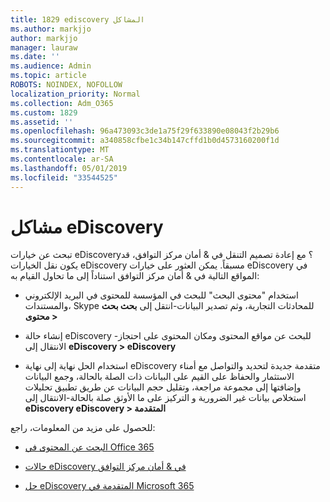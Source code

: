 ```yaml
---
title: 1829 ediscovery المشاكل
ms.author: markjjo
author: markjjo
manager: lauraw
ms.date: ''
ms.audience: Admin
ms.topic: article
ROBOTS: NOINDEX, NOFOLLOW
localization_priority: Normal
ms.collection: Adm_O365
ms.custom: 1829
ms.assetid: ''
ms.openlocfilehash: 96a473093c3de1a75f29f633890e08043f2b29b6
ms.sourcegitcommit: a340858cfbe1c34b147cffd1b0d4573160200f1d
ms.translationtype: MT
ms.contentlocale: ar-SA
ms.lasthandoff: 05/01/2019
ms.locfileid: "33544525"
---
```

# <a name="ediscovery-issues"></a>مشاكل eDiscovery

تبحث عن خيارات eDiscovery؟ مع إعادة تصميم التنقل في & أمان مركز التوافق، قد يكون نقل الخيارات eDiscovery مسبقاً.  يمكن العثور على خيارات eDiscovery في المواقع التالية في & أمان مركز التوافق استناداً إلى ما تحاول القيام به:

- استخدام "محتوى البحث" للبحث في المؤسسة للمحتوى في البريد الإلكتروني والمستندات، Skype للمحادثات التجارية، وثم تصدير البيانات-انتقل إلى **بحث بحث محتوى >**

- إنشاء حالة eDiscovery للبحث عن مواقع المحتوى ومكان المحتوى على احتجاز-الانتقال إلى **eDiscovery > eDiscovery**

- استخدام الحل نهاية إلى نهاية eDiscovery متقدمة جديدة لتحديد والتواصل مع أمناء الاستثمار والحفاظ على القيم على البيانات ذات الصلة بالحالة، وجمع البيانات وإضافتها إلى مجموعة مراجعة، وتقليل حجم البيانات عن طريق تطبيق تحليلات استخلاص بيانات غير الضرورية و التركيز على ما الأوثق صلة بالحالة-الانتقال إلى **eDiscovery eDiscovery > المتقدمة**

للحصول على مزيد من المعلومات، راجع:

- [البحث عن المحتوى في Office 365](https://docs.microsoft.com/office365/securitycompliance/content-search)

- [حالات eDiscovery في & أمان مركز التوافق](https://docs.microsoft.com/office365/securitycompliance/ediscovery-cases)

- [حل eDiscovery المتقدمة في Microsoft 365](https://docs.microsoft.com/office365/securitycompliance/compliance20/overview-ediscovery-20)

